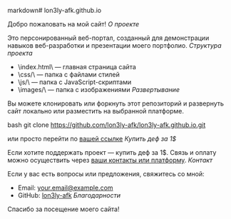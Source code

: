 markdown# lon3ly-afk.github.io

Добро пожаловать на мой сайт!
*О проекте*

Это персонированный веб-портал, созданный для демонстрации навыков веб-разработки и презентации моего портфолио.
*Структура проекта*

- \index.html\ — главная страница сайта
- \css/\ — папка с файлами стилей
- \js/\ — папка с JavaScript-скриптами
- \images/\ — папка с изображениями
*Развертывание*

Вы можете клонировать или форкнуть этот репозиторий и развернуть сайт локально или разместить на выбранной платформе.

bash
git clone https://github.com/lon3ly-afk/lon3ly-afk.github.io.git

или просто перейти по [вашей ссылке](https://lon3ly-afk.github.io/)
*Купить деф за 1$*

Если хотите поддержать проект — купить деф за 1$. Связь и оплату можно осуществить через [ваши контакты или платформу](#).
*Контакт*

Если у вас есть вопросы или предложения, свяжитесь со мной:

- Email: your.email@example.com
- GitHub: [lon3ly-afk](https://github.com/lon3ly-afk)
*Благодарности*

Спасибо за посещение моего сайта!  
